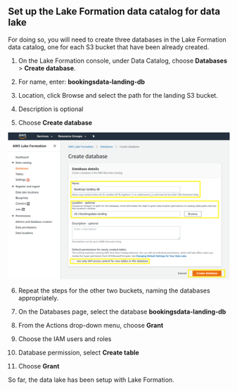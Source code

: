 ## Set up the Lake Formation data catalog for data lake
For doing so, you will need to create three databases in the Lake Formation data catalog, one for each S3 bucket that have been already created.

1.  On the Lake Formation console, under Data Catalog, choose **Databases** > **Create database**.

2.  For name, enter: **bookingsdata-landing-db**

3.  Location, click Browse and select the path for the landing S3 bucket.

4.  Description is optional

5.  Choose **Create database**

![Create DB](https://github.com/Aniket-Gamre/An-end-to-end-automated-AWS-Data-Lake-Formation-using-Amazon-Forecast/blob/master/Design-flow%20diagrams/Step3_Create%20DB.png)

6.  Repeat the steps for the other two buckets, naming the databases appropriately.

7.  On the Databases page, select the database **bookingsdata-landing-db**

8.  From the Actions drop-down menu, choose **Grant**

9.  Choose the IAM users and roles

10. Database permission, select **Create table**

11. Choose **Grant**


So far, the data lake has been setup with Lake Formation.
